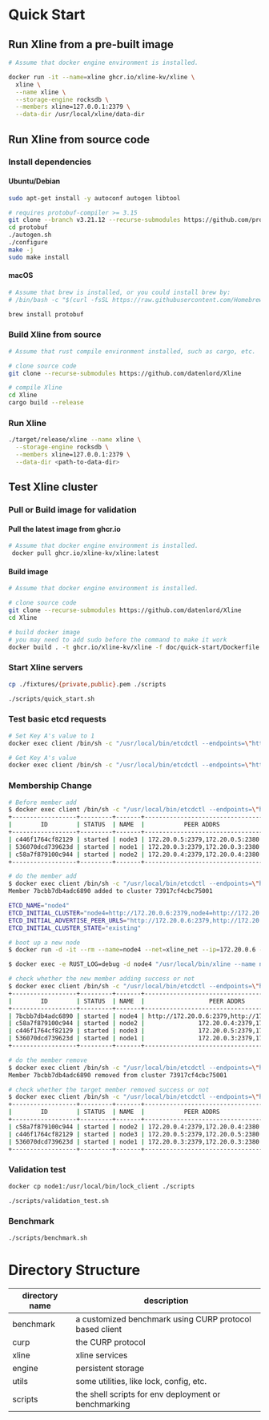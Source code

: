 # Quick Start

## Run Xline from a pre-built image

```bash
# Assume that docker engine environment is installed.

docker run -it --name=xline ghcr.io/xline-kv/xline \
  xline \
  --name xline \
  --storage-engine rocksdb \
  --members xline=127.0.0.1:2379 \
  --data-dir /usr/local/xline/data-dir
```

## Run Xline from source code

### Install dependencies

#### Ubuntu/Debian

```bash
sudo apt-get install -y autoconf autogen libtool

# requires protobuf-compiler >= 3.15
git clone --branch v3.21.12 --recurse-submodules https://github.com/protocolbuffers/protobuf
cd protobuf
./autogen.sh
./configure
make -j
sudo make install
```

#### macOS

```bash
# Assume that brew is installed, or you could install brew by:
# /bin/bash -c "$(curl -fsSL https://raw.githubusercontent.com/Homebrew/install/HEAD/install.sh)"

brew install protobuf
```

### Build Xline from source

```bash
# Assume that rust compile environment installed, such as cargo, etc.

# clone source code
git clone --recurse-submodules https://github.com/datenlord/Xline

# compile Xline
cd Xline
cargo build --release
```

### Run Xline

```bash
./target/release/xline --name xline \
  --storage-engine rocksdb \
  --members xline=127.0.0.1:2379 \
  --data-dir <path-to-data-dir>
```

## Test Xline cluster

### Pull or Build image for validation

#### Pull the latest image from ghcr.io
```bash
# Assume that docker engine environment is installed.
 docker pull ghcr.io/xline-kv/xline:latest
 ```

#### Build image
```bash
# Assume that docker engine environment is installed.

# clone source code
git clone --recurse-submodules https://github.com/datenlord/Xline
cd Xline

# build docker image
# you may need to add sudo before the command to make it work
docker build . -t ghcr.io/xline-kv/xline -f doc/quick-start/Dockerfile
```

### Start Xline servers

```bash
cp ./fixtures/{private,public}.pem ./scripts

./scripts/quick_start.sh
```

### Test basic etcd requests

```bash
# Set Key A's value to 1
docker exec client /bin/sh -c "/usr/local/bin/etcdctl --endpoints=\"http://172.20.0.3:2379\" put A 1"

# Get Key A's value
docker exec client /bin/sh -c "/usr/local/bin/etcdctl --endpoints=\"http://172.20.0.3:2379\" get A"
```

### Membership Change
```bash
# Before member add
$ docker exec client /bin/sh -c "/usr/local/bin/etcdctl --endpoints=\"http://172.20.0.3:2379\" member list -w table"
+------------------+---------+-------+---------------------------------+---------------------------------+------------+
|        ID        | STATUS  | NAME  |           PEER ADDRS            |          CLIENT ADDRS           | IS LEARNER |
+------------------+---------+-------+---------------------------------+---------------------------------+------------+
| c446f1764cf82129 | started | node3 | 172.20.0.5:2379,172.20.0.5:2380 | 172.20.0.5:2379,172.20.0.5:2380 |      false |
| 536070dcd739623d | started | node1 | 172.20.0.3:2379,172.20.0.3:2380 | 172.20.0.3:2379,172.20.0.3:2380 |      false |
| c58a7f879100c944 | started | node2 | 172.20.0.4:2379,172.20.0.4:2380 | 172.20.0.4:2379,172.20.0.4:2380 |      false |
+------------------+---------+-------+---------------------------------+---------------------------------+------------+

# do the member add
$ docker exec client /bin/sh -c "/usr/local/bin/etcdctl --endpoints=\"http://172.20.0.3:2379\" member add node4 --peer-urls=http://172.20.0.6:2379,http://172.20.0.6:2380"
Member 7bcbb7db4adc6890 added to cluster 73917cf4cbc75001

ETCD_NAME="node4"
ETCD_INITIAL_CLUSTER="node4=http://172.20.0.6:2379,node4=http://172.20.0.6:2380,node2=172.20.0.4:2379,node2=172.20.0.4:2380,node3=172.20.0.5:2379,node3=172.20.0.5:2380,node1=172.20.0.3:2379,node1=172.20.0.3:2380"
ETCD_INITIAL_ADVERTISE_PEER_URLS="http://172.20.0.6:2379,http://172.20.0.6:2380"
ETCD_INITIAL_CLUSTER_STATE="existing"

# boot up a new node
$ docker run -d -it --rm --name=node4 --net=xline_net --ip=172.20.0.6 --cap-add=NET_ADMIN --cpu-shares=1024 -m=512M -v /home/jiawei/Xline/scripts:/mnt ghcr.io/xline-kv/xline:latest bash

$ docker exec -e RUST_LOG=debug -d node4 "/usr/local/bin/xline --name node4 --members node1=172.20.0.3:2379,172.20.0.3:2380,node2=172.20.0.4:2379,172.20.0.4:2380,node3=172.20.0.5:2379,172.20.0.5:2380,node4=172.20.0.6:2379,172.20.0.6:2380 --storage-engine rocksdb --data-dir /usr/local/xline/data-dir --auth-public-key /mnt/public.pem --auth-private-key /mnt/private.pem --initial-cluster-state=existing"

# check whether the new member adding success or not
$ docker exec client /bin/sh -c "/usr/local/bin/etcdctl --endpoints=\"http://172.20.0.3:2379\" member list -w table"
+------------------+---------+-------+-----------------------------------------------+-----------------------------------------------+------------+
|        ID        | STATUS  | NAME  |                  PEER ADDRS                   |                 CLIENT ADDRS                  | IS LEARNER |
+------------------+---------+-------+-----------------------------------------------+-----------------------------------------------+------------+
| 7bcbb7db4adc6890 | started | node4 | http://172.20.0.6:2379,http://172.20.0.6:2380 | http://172.20.0.6:2379,http://172.20.0.6:2380 |      false |
| c58a7f879100c944 | started | node2 |               172.20.0.4:2379,172.20.0.4:2380 |               172.20.0.4:2379,172.20.0.4:2380 |      false |
| c446f1764cf82129 | started | node3 |               172.20.0.5:2379,172.20.0.5:2380 |               172.20.0.5:2379,172.20.0.5:2380 |      false |
| 536070dcd739623d | started | node1 |               172.20.0.3:2379,172.20.0.3:2380 |               172.20.0.3:2379,172.20.0.3:2380 |      false |
+------------------+---------+-------+-----------------------------------------------+-----------------------------------------------+------------+

# do the member remove
$ docker exec client /bin/sh -c "/usr/local/bin/etcdctl --endpoints=\"http://172.20.0.3:2379\" member remove 7bcbb7db4adc6890"
Member 7bcbb7db4adc6890 removed from cluster 73917cf4cbc75001

# check whether the target member removed success or not
$ docker exec client /bin/sh -c "/usr/local/bin/etcdctl --endpoints=\"http://172.20.0.3:2379\" member list -w table"
+------------------+---------+-------+---------------------------------+---------------------------------+------------+
|        ID        | STATUS  | NAME  |           PEER ADDRS            |          CLIENT ADDRS           | IS LEARNER |
+------------------+---------+-------+---------------------------------+---------------------------------+------------+
| c58a7f879100c944 | started | node2 | 172.20.0.4:2379,172.20.0.4:2380 | 172.20.0.4:2379,172.20.0.4:2380 |      false |
| c446f1764cf82129 | started | node3 | 172.20.0.5:2379,172.20.0.5:2380 | 172.20.0.5:2379,172.20.0.5:2380 |      false |
| 536070dcd739623d | started | node1 | 172.20.0.3:2379,172.20.0.3:2380 | 172.20.0.3:2379,172.20.0.3:2380 |      false |
+------------------+---------+-------+---------------------------------+---------------------------------+------------+
```

### Validation test

```bash
docker cp node1:/usr/local/bin/lock_client ./scripts

./scripts/validation_test.sh
```

### Benchmark

```bash
./scripts/benchmark.sh
```

# Directory Structure

| directory name | description                                             |
|----------------|---------------------------------------------------------|
| benchmark      | a customized benchmark using CURP protocol based client |
| curp           | the CURP protocol                                       |
| xline          | xline services                                          |
| engine         | persistent storage                                      |
| utils          | some utilities, like lock, config, etc.                 |
| scripts        | the shell scripts for env deployment or benchmarking    |
